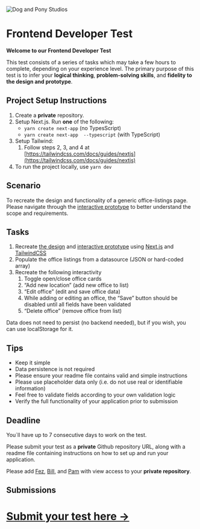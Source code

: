 ![Dog and Pony Studios](https://www.dogandponystudios.com/app/themes/dps/assets/public/images/logo-fbe89868bd.svg)

# Frontend Developer Test

**Welcome to our Frontend Developer Test**

This test consists of a series of tasks which may take a few hours to complete, depending on your experience level. The primary purpose of this test is to infer your __logical thinking__, __problem-solving skills__, and __fidelity to the design and prototype__.

## Project Setup Instructions

1. Create a __private__ repository.
1. Setup Next.js. Run __one__ of the following:
    - `yarn create next-app` (no TypesScript)
    - `yarn create next-app  --typescript` (with TypeScript)
1. Setup Tailwind:
    1. Follow steps 2, 3, and 4 at [https://tailwindcss.com/docs/guides/nextjs](https://tailwindcss.com/docs/guides/nextjs)
1. To run the project locally, use `yarn dev`

## Scenario

To recreate the design and functionality of a generic office-listings page. Please navigate through the [interactive prototype](https://www.figma.com/proto/VU2BJHrMmoSEdQmMa1EbYP/Front-end-Test?node-id=2253%3A2129&viewport=-4357%2C528%2C0.5&scaling=min-zoom) to better understand the scope and requirements.

## Tasks

1. Recreate [the design](https://www.figma.com/file/VU2BJHrMmoSEdQmMa1EbYP/Front-end-Test?node-id=2253%3A2129) and [interactive prototype](https://www.figma.com/proto/VU2BJHrMmoSEdQmMa1EbYP/Front-end-Test?node-id=2253%3A2129&viewport=-4357%2C528%2C0.5&scaling=min-zoom) using [Next.js](https://nextjs.org/) and [TailwindCSS](https://tailwindcss.com/)
1. Populate the office listings from a datasource (JSON or hard-coded array)
1. Recreate the following interactivity
    1. Toggle open/close office cards
    1. “Add new location” (add new office to list)
    1. “Edit office” (edit and save office data)
    1. While adding or editing an office, the “Save” button should be disabled until all fields have been validated
    1. “Delete office” (remove office from list)

Data does not need to persist (no backend needed), but if you wish, you can use localStorage for it.

## Tips

- Keep it simple
- Data persistence is not required
- Please ensure your readme file contains valid and simple instructions
- Please use placeholder data only (i.e. do not use real or identifiable information)
- Feel free to validate fields according to your own validation logic
- Verify the full functionality of your application prior to submission

## Deadline

You´ll have up to 7 consecutive days to work on the test.

Please submit your test as a __private__ Github repository URL, along with a readme file containing instructions on how to set up and run your application.

Please add [Fez](https://github.com/felipesnts), [Bill](https://github.com/billaddison), and [Pam](https://github.com/PamTurk) with view access to your __private repository__.

## Submissions

# [Submit your test here →](https://forms.gle/zx4V4LZfUr7ULdRx7)
